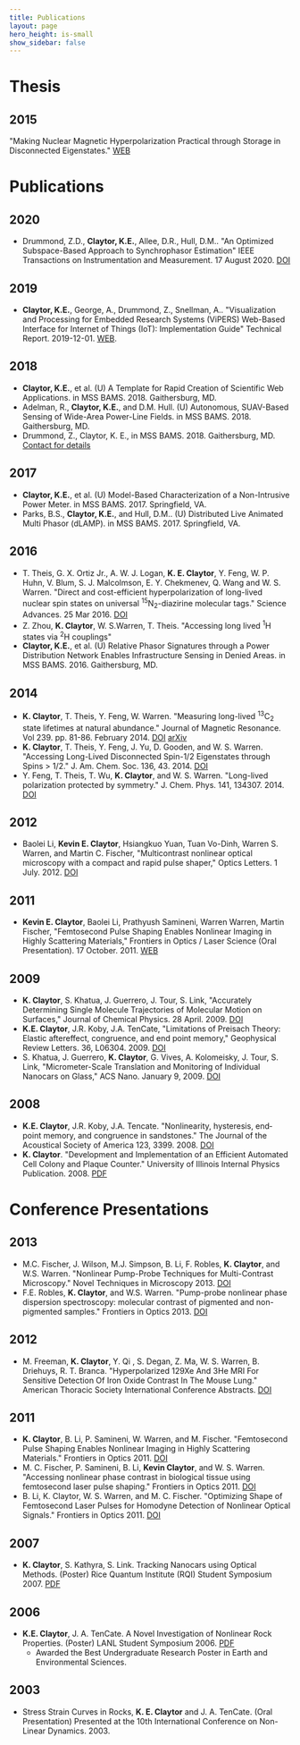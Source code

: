 ```yaml
---
title: Publications
layout: page
hero_height: is-small
show_sidebar: false
---
```


# Thesis

## 2015

"Making Nuclear Magnetic Hyperpolarization Practical through Storage in Disconnected Eigenstates." [WEB](https://dukespace.lib.duke.edu/dspace/handle/10161/11330)

# Publications

## 2020

- Drummond, Z.D., **Claytor, K.E.**, Allee, D.R., Hull, D.M.. "An Optimized Subspace-Based Approach to Synchrophasor Estimation" IEEE Transactions on Instrumentation and Measurement. 17 August 2020. [DOI](https://doi.org/10.1109/TIM.2020.3017059)

## 2019

- **Claytor, K.E.**, George, A., Drummond, Z., Snellman, A.. "Visualization and Processing for Embedded Research Systems (ViPERS) Web-Based Interface for Internet of Things (IoT): Implementation Guide" Technical Report. 2019-12-01. [WEB](https://apps.dtic.mil/sti/citations/AD1087333).

## 2018

- **Claytor, K.E.**, et al. (U) A Template for Rapid Creation of Scientific Web Applications. in MSS BAMS. 2018. Gaithersburg, MD.
- Adelman, R., **Claytor, K.E.**, and D.M. Hull. (U) Autonomous, SUAV-Based Sensing of Wide-Area Power-Line Fields. in MSS BAMS. 2018. Gaithersburg, MD.
- Drummond, Z., Claytor, K. E., in MSS BAMS. 2018. Gaithersburg, MD. [Contact for details](/contact/)

## 2017

- **Claytor, K.E.**, et al. (U) Model-Based Characterization of a Non-Intrusive Power Meter. in MSS BAMS. 2017. Springfield, VA.
- Parks, B.S., **Claytor, K.E.**, and Hull, D.M.. (U) Distributed Live Animated Multi Phasor (dLAMP). in MSS BAMS. 2017. Springfield, VA.

## 2016

- T. Theis, G. X. Ortiz Jr., A. W. J. Logan, **K. E. Claytor**, Y. Feng, W. P. Huhn, V. Blum, S. J. Malcolmson, E. Y. Chekmenev, Q. Wang and W. S. Warren. "Direct and cost-efficient hyperpolarization of long-lived nuclear spin states on universal <sup>15</sup>N<sub>2</sub>-diazirine molecular tags." Science Advances. 25 Mar 2016. [DOI](https://doi.org/10.1126/sciadv.1501438)
- Z. Zhou, **K. Claytor**, W. S.Warren, T. Theis. "Accessing long lived <sup>1</sup>H states via <sup>2</sup>H couplings"
- **Claytor, K.E.**, et al. (U) Relative Phasor Signatures through a Power Distribution Network Enables Infrastructure Sensing in Denied Areas. in MSS BAMS. 2016. Gaithersburg, MD.

## 2014

- **K. Claytor**, T. Theis, Y. Feng, W. Warren. "Measuring long-lived <sup>13</sup>C<sub>2</sub> state lifetimes at natural abundance." Journal of Magnetic Resonance. Vol 239. pp. 81-86. February 2014. [DOI](https://doi.org/10.1016/j.jmr.2013.12.009) [arXiv](http://arxiv.org/abs/1309.7372)
- **K. Claytor**, T. Theis, Y. Feng, J. Yu, D. Gooden, and W. S. Warren. "Accessing Long-Lived Disconnected Spin-1/2 Eigenstates through Spins > 1/2." J. Am. Chem. Soc. 136, 43. 2014. [DOI](https://doi.org/10.1021/ja505792j)
- Y. Feng, T. Theis, T. Wu, **K. Claytor**, and W. S. Warren. "Long-lived polarization protected by symmetry." J. Chem. Phys. 141, 134307. 2014. [DOI](https://doi.org/10.1063/1.4896895)

## 2012

- Baolei Li, **Kevin E. Claytor**, Hsiangkuo Yuan, Tuan Vo-Dinh, Warren S. Warren, and Martin C. Fischer, "Multicontrast nonlinear optical microscopy with a compact and rapid pulse shaper," Optics Letters. 1 July. 2012. [DOI](https://doi.org/10.1364/OL.37.002763)

## 2011

- **Kevin E. Claytor**, Baolei Li, Prathyush Samineni, Warren Warren, Martin Fischer, "Femtosecond Pulse Shaping Enables Nonlinear Imaging in Highly Scattering Materials," Frontiers in Optics / Laser Science (Oral Presentation). 17 October. 2011. [WEB](https://doi.org/10.1364/LS.2011.LMC5)

## 2009

- **K. Claytor**, S. Khatua, J. Guerrero, J. Tour, S. Link, "Accurately Determining Single Molecule Trajectories of Molecular Motion on Surfaces," Journal of Chemical Physics. 28 April. 2009. [DOI](https://doi.org/10.1063/1.3118982)
- **K.E. Claytor**, J.R. Koby, J.A. TenCate, "Limitations of Preisach Theory: Elastic aftereffect, congruence, and end point memory," Geophysical Review Letters. 36, L06304. 2009. [DOI](https://doi.org/10.1029/2008GL036978)
- S. Khatua, J. Guerrero, **K. Claytor**, G. Vives, A. Kolomeisky, J. Tour, S. Link, "Micrometer-Scale Translation and Monitoring of Individual Nanocars on Glass," ACS Nano. January 9, 2009. [DOI](https://doi.org/10.1021/nn800798a)

## 2008

- **K.E. Claytor**, J.R. Koby, J.A. Tencate. "Nonlinearity, hysteresis, end‐point memory, and congruence in sandstones." The Journal of the Acoustical Society of America 123, 3399. 2008. [DOI](https://doi.org/10.1121/1.2934090)
- **K. Claytor**. "Development and Implementation of an Efficient Automated Cell Colony and Plaque Counter." University of Illinois Internal Physics Publication. 2008. [PDF](/assets/docs/Claytor_Counter.pdf)

# Conference Presentations

## 2013
- M.C. Fischer, J. Wilson, M.J. Simpson, B. Li, F. Robles, **K. Claytor**, and W.S. Warren. "Nonlinear Pump-Probe Techniques for Multi-Contrast Microscopy." Novel Techniques in Microscopy 2013. [DOI](https://doi.org/10.1364/NTM.2013.NT1B.1)
- F.E. Robles, **K. Claytor**, and W.S. Warren. "Pump-probe nonlinear phase dispersion spectroscopy: molecular contrast of pigmented and non-pigmented samples." Frontiers in Optics 2013. [DOI](https://doi.org/10.1364/FIO.2013.FW1D.3)

## 2012

- M. Freeman, **K. Claytor**, Y. Qi , S. Degan, Z. Ma, W. S. Warren, B. Driehuys, R. T. Branca. "Hyperpolarized 129Xe And 3He MRI For Sensitive Detection Of Iron Oxide Contrast In The Mouse Lung."  American Thoracic Society International Conference Abstracts. [DOI](https://doi.org/10.1164/ajrccm-conference.2012.185.1_MeetingAbstracts.A2250)

## 2011

- **K. Claytor**, B. Li, P. Samineni, W. Warren, and M. Fischer. "Femtosecond Pulse Shaping Enables Nonlinear Imaging in Highly Scattering Materials." Frontiers in Optics 2011. [DOI](https://doi.org/10.1364/LS.2011.LMC5)
- M. C. Fischer, P. Samineni, B. Li, **Kevin Claytor**, and W. S. Warren. "Accessing nonlinear phase contrast in biological tissue using femtosecond laser pulse shaping." Frontiers in Optics 2011. [DOI](https://doi.org/10.1364/ECBO.2011.80860O)
- B. Li, K. Claytor, W. S. Warren, and M. C. Fischer. "Optimizing Shape of Femtosecond Laser Pulses for Homodyne Detection of Nonlinear Optical Signals." Frontiers in Optics 2011. [DOI](https://doi.org/10.1364/FIO.2011.FTuQ5)

## 2007

- **K. Claytor**, S. Kathyra, S. Link. Tracking Nanocars using Optical Methods. (Poster) Rice Quantum Institute (RQI) Student Symposium 2007. [PDF](/assets/docs/Claytor_RQI.pdf)

## 2006

- **K.E. Claytor**, J. A. TenCate. A Novel Investigation of Nonlinear Rock Properties. (Poster) LANL Student Symposium 2006. [PDF](/assets/docs/Claytor_Symposium.pdf)
    - Awarded the Best Undergraduate Research Poster in Earth and Environmental Sciences. 

## 2003

- Stress Strain Curves in Rocks, **K. E. Claytor** and J. A. TenCate. (Oral Presentation) Presented at the 10th International Conference on Non-Linear Dynamics. 2003.